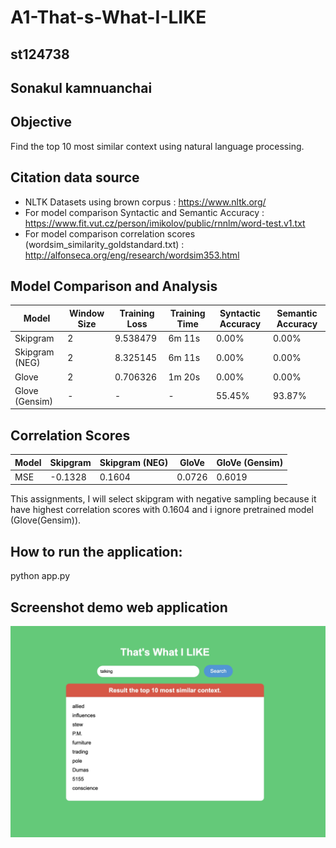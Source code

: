 # A1-That-s-What-I-LIKE 
## st124738
## Sonakul kamnuanchai
## Objective
Find the top 10 most similar context using natural language processing. 

## Citation data source
- NLTK Datasets using brown corpus : https://www.nltk.org/
- For model comparison Syntactic and Semantic Accuracy : https://www.fit.vut.cz/person/imikolov/public/rnnlm/word-test.v1.txt
- For model comparison correlation scores (wordsim_similarity_goldstandard.txt) : http://alfonseca.org/eng/research/wordsim353.html 

## Model Comparison and Analysis

| Model             | Window Size | Training Loss | Training Time | Syntactic Accuracy | Semantic Accuracy |
|-------------------|-------------|---------------|---------------|--------------------|-------------------|
| Skipgram          | 2     | 9.538479       | 6m 11s      | 0.00%            | 0.00%           |
| Skipgram (NEG)    | 2     | 8.325145       | 6m 11s       | 0.00%            | 0.00%           |
| Glove             | 2     | 0.706326       | 1m 20s      | 0.00%            | 0.00%           |
| Glove (Gensim)    | -     | -       | -       | 55.45%            | 93.87%           |

## Correlation Scores

| Model               | Skipgram | Skipgram (NEG) | GloVe | GloVe (Gensim) |
|---------------------|-----------|----------------|-------|----------------|
| MSE            | -0.1328   | 0.1604        | 0.0726 | 0.6019       |

This assignments, I will select skipgram with negative sampling because it have highest correlation scores with 0.1604 and i ignore pretrained model (Glove(Gensim)).

## How to run the application:
python app.py

## Screenshot demo web application
![App Screenshot](assets/a1-screenshot.jpg)